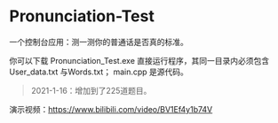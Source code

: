 # Pronunciation-Test
一个控制台应用：测一测你的普通话是否真的标准。

你可以下载 Pronunciation_Test.exe 直接运行程序，其同一目录内必须包含User_data.txt 与Words.txt；
main.cpp 是源代码。

> 2021-1-16：增加到了225道题目。

演示视频：https://www.bilibili.com/video/BV1Ef4y1b74V
